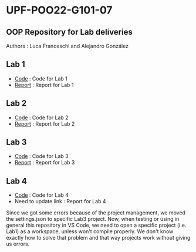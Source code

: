 # UPF-POO22-G101-07
## OOP Repository for Lab deliveries

Authors : Luca Franceschi and Alejandro González

## Lab 1

* [Code](Lab1) : Code for Lab 1
* [Report](Lab1/POO22-G101-07-1-Report.pdf) : Report for Lab 1
## Lab 2

* [Code](Lab2) : Code for Lab 2
* [Report](Lab2/POO22-G101-07-2-Report.pdf) : Report for Lab 2
## Lab 3

* [Code](Lab3) : Code for Lab 3
* [Report](Lab3/POO22-G101-07-3-Report.pdf) : Report for Lab 3

## Lab 4

* [Code](Lab4) : Code for Lab 4
* Need to update link : Report for Lab 4

Since we got some errors because of the project management, we moved the settings.json to specific Lab3 project. Now, when testing or using in general this repository in VS Code, we need to open a specific project (i.e. Lab1) as a workspace, unless won't compile properly. We don't know exactly how to solve that problem and that way projects work without giving us errors.